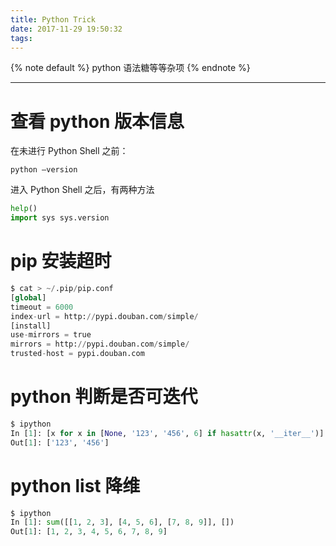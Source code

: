 ```yaml
---
title: Python Trick
date: 2017-11-29 19:50:32
tags:
---
```


{% note default %}
python 语法糖等等杂项
{% endnote %}

<!--more-->

---

# 查看 python 版本信息
在未进行 Python Shell 之前：
```
python –version
```
进入 Python Shell 之后，有两种方法
```python
help()
import sys sys.version
```

# pip 安装超时
```python
$ cat > ~/.pip/pip.conf
[global]
timeout = 6000
index-url = http://pypi.douban.com/simple/
[install]
use-mirrors = true
mirrors = http://pypi.douban.com/simple/
trusted-host = pypi.douban.com
```

# python 判断是否可迭代
```python
$ ipython
In [1]: [x for x in [None, '123', '456', 6] if hasattr(x, '__iter__')]
Out[1]: ['123', '456']
```

# python list 降维
```python
$ ipython
In [1]: sum([[1, 2, 3], [4, 5, 6], [7, 8, 9]], [])
Out[1]: [1, 2, 3, 4, 5, 6, 7, 8, 9]
```
